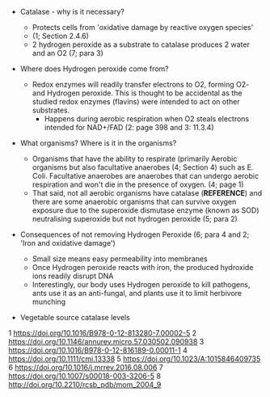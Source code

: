 - Catalase - why is it necessary?
	- Protects cells from 'oxidative damage by reactive oxygen species'
	- (1; Section 2.4.6)
	- 2 hydrogen peroxide as a substrate to catalase produces 2 water and an O2 (7; para 3)

- Where does Hydrogen peroxide come from?
	- Redox enzymes will readily transfer electrons to O2, forming O2- and Hydrogen peroxide. This is thought to be accidental as the studied redox enzymes (flavins) were intended to act on other substrates.
		- Happens during aerobic respiration when O2 steals electrons intended for NAD+/FAD (2: page 398 and 3: 11.3.4)

- What organisms? Where is it in the organisms?
	- Organisms that have the ability to respirate (primarily Aerobic organisms but also facultative  anaerobes (4; Section 4) such as E. Coli. Facultative anaerobes are anaerobes that can undergo aerobic respiration and won't die in the presence of oxygen. (4; page 1)
	- That said, not all aerobic organisms have catalase (**REFERENCE**) and there are some anaerobic organisms that can survive oxygen exposure due to the superoxide dismutase enzyme (known as SOD) neutralising superoxide but not hydrogen peroxide (5; para 2) 

- Consequences of not removing Hydrogen Peroxide (6; para 4 and 2; 'Iron and oxidative damage')
	- Small size means easy permeability into membranes
	- Once Hydrogen peroxide reacts with iron, the produced hydroxide ions readily disrupt DNA 
	- Interestingly, our body uses Hydrogen peroxide to kill pathogens, ants use it as an anti-fungal, and plants use it to limit herbivore munching

- Vegetable source catalase levels

1 https://doi.org/10.1016/B978-0-12-813280-7.00002-5 
2 https://doi.org/10.1146/annurev.micro.57.030502.090938
3 https://doi.org/10.1016/B978-0-12-816189-0.00011-1
4 https://doi.org/10.1111/cmi.13338
5 https://doi.org/10.1023/A:1015846409735
6 https://doi.org/10.1016/j.mrrev.2016.08.006
7 https://doi.org/10.1007/s00018-003-3206-5
8 http://doi.org/10.2210/rcsb_pdb/mom_2004_9